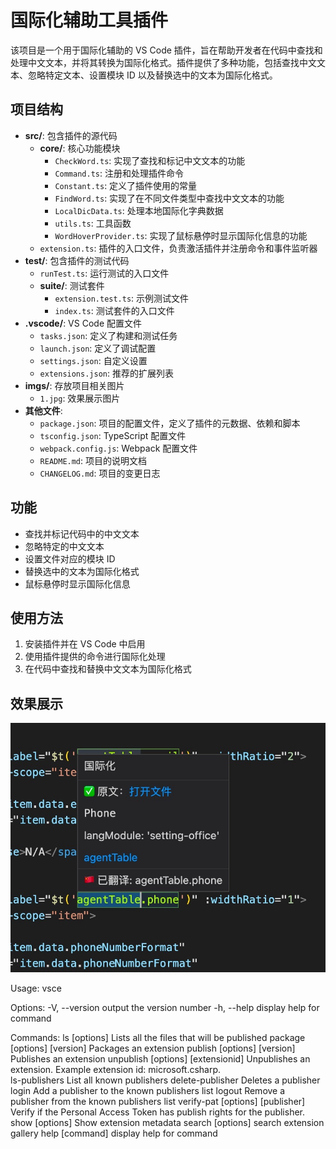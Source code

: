 # 国际化辅助工具插件

该项目是一个用于国际化辅助的 VS Code 插件，旨在帮助开发者在代码中查找和处理中文文本，并将其转换为国际化格式。插件提供了多种功能，包括查找中文文本、忽略特定文本、设置模块 ID 以及替换选中的文本为国际化格式。

## 项目结构
- **src/**: 包含插件的源代码
  - **core/**: 核心功能模块
    - `CheckWord.ts`: 实现了查找和标记中文文本的功能
    - `Command.ts`: 注册和处理插件命令
    - `Constant.ts`: 定义了插件使用的常量
    - `FindWord.ts`: 实现了在不同文件类型中查找中文文本的功能
    - `LocalDicData.ts`: 处理本地国际化字典数据
    - `utils.ts`: 工具函数
    - `WordHoverProvider.ts`: 实现了鼠标悬停时显示国际化信息的功能
  - `extension.ts`: 插件的入口文件，负责激活插件并注册命令和事件监听器
- **test/**: 包含插件的测试代码
  - `runTest.ts`: 运行测试的入口文件
  - **suite/**: 测试套件
    - `extension.test.ts`: 示例测试文件
    - `index.ts`: 测试套件的入口文件
- **.vscode/**: VS Code 配置文件
  - `tasks.json`: 定义了构建和测试任务
  - `launch.json`: 定义了调试配置
  - `settings.json`: 自定义设置
  - `extensions.json`: 推荐的扩展列表
- **imgs/**: 存放项目相关图片
  - `1.jpg`: 效果展示图片
- **其他文件**:
  - `package.json`: 项目的配置文件，定义了插件的元数据、依赖和脚本
  - `tsconfig.json`: TypeScript 配置文件
  - `webpack.config.js`: Webpack 配置文件
  - `README.md`: 项目的说明文档
  - `CHANGELOG.md`: 项目的变更日志

## 功能
- 查找并标记代码中的中文文本
- 忽略特定的中文文本
- 设置文件对应的模块 ID
- 替换选中的文本为国际化格式
- 鼠标悬停时显示国际化信息

## 使用方法
1. 安装插件并在 VS Code 中启用
2. 使用插件提供的命令进行国际化处理
3. 在代码中查找和替换中文文本为国际化格式

## 效果展示
![效果展示](./imgs/1.jpg)

Usage: vsce <command>

Options:
  -V, --version                      output the version number
  -h, --help                         display help for command

Commands:
  ls [options]                       Lists all the files that will be published
  package [options] [version]        Packages an extension
  publish [options] [version]        Publishes an extension
  unpublish [options] [extensionid]  Unpublishes an extension. Example extension id: microsoft.csharp.        
  ls-publishers                      List all known publishers
  delete-publisher <publisher>       Deletes a publisher
  login <publisher>                  Add a publisher to the known publishers list
  logout <publisher>                 Remove a publisher from the known publishers list
  verify-pat [options] [publisher]   Verify if the Personal Access Token has publish rights for the publisher.
  show [options] <extensionid>       Show extension metadata
  search [options] <text>            search extension gallery
  help [command]                     display help for command